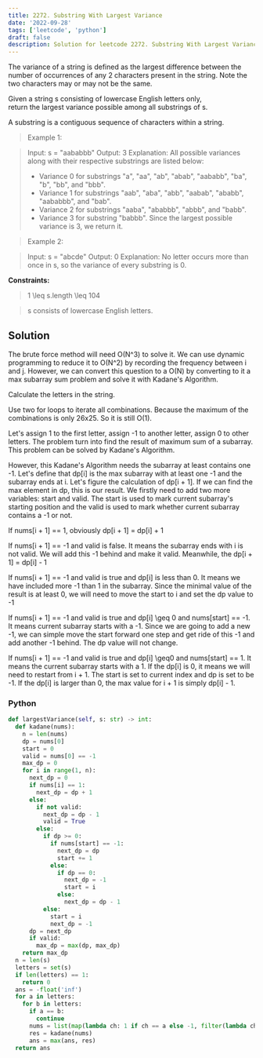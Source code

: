 ```yaml
---
title: 2272. Substring With Largest Variance
date: '2022-09-28'
tags: ['leetcode', 'python']
draft: false
description: Solution for leetcode 2272. Substring With Largest Variance
---
```



The variance of a string is defined as the largest difference between the number of occurrences of any 2 characters present in the string. Note the two characters may or may not be the same.

Given a string s consisting of lowercase English letters only, return the largest variance possible among all substrings of s.

A substring is a contiguous sequence of characters within a string.

 > Example 1:

 > Input: s <TeX>=</TeX> "aababbb"
 > Output: 3
 > Explanation:
 > All possible variances along with their respective substrings are listed below:
 > - Variance 0 for substrings "a", "aa", "ab", "abab", "aababb", "ba", "b", "bb", and "bbb".
 > - Variance 1 for substrings "aab", "aba", "abb", "aabab", "ababb", "aababbb", and "bab".
 > - Variance 2 for substrings "aaba", "ababbb", "abbb", and "babb".
 > - Variance 3 for substring "babbb".
 > Since the largest possible variance is 3, we return it.

 > Example 2:

 > Input: s <TeX>=</TeX> "abcde"
 > Output: 0
 > Explanation:
 > No letter occurs more than once in s, so the variance of every substring is 0.

**Constraints:**

 > 1 <TeX>\leq</TeX> s.length <TeX>\leq</TeX> 104

 > s consists of lowercase English letters.

## Solution
The brute force method will need O(N^3) to solve it. We can use dynamic programming to reduce it to O(N^2) by recording the frequency between i and j. However, we can convert this question to a O(N) by converting to it a max subarray sum problem and solve it with Kadane's Algorithm. 

Calculate the letters in the string. 

Use two for loops to iterate all combinations. Because the maximum of the combinations is only 26x25. So it is still O(1).

Let's assign 1 to the first letter, assign -1 to another letter, assign 0 to other letters. The problem turn into find the result of maximum sum of a subarray. This problem can be solved by Kadane's Algorithm.


However, this Kadane's Algorithm needs the subarray at least contains one -1. Let's define that dp[i] is the max subarray with at least one -1 and the subarray ends at i. Let's figure the calculation of dp[i + 1]. If we can find the max element in dp, this is our result. We firstly need to add two more variables: start and valid. The start is used to mark current subarray's starting position and the valid is used to mark whether current subarray contains a -1 or not.

If nums[i + 1] <TeX>==</TeX> 1, obviously dp[i + 1] <TeX>=</TeX> dp[i] + 1

If nums[i + 1] <TeX>==</TeX> -1 and valid is false. It means the subarray ends with i is not valid. We will add this -1 behind and make it valid. Meanwhile, the dp[i + 1] <TeX>=</TeX> dp[i] - 1

If nums[i + 1] <TeX>==</TeX> -1 and valid is true and dp[i] is less than 0. It means we have included more -1 than 1 in the subarray. Since the minimal value of the result is at least 0, we will need to move the start to i and set the dp value to -1

If nums[i + 1] <TeX>==</TeX> -1 and valid is true and dp[i] <TeX>\geq</TeX> 0 and nums[start] <TeX>==</TeX> -1.  It means current subarray starts with a -1. Since we are going to add a new -1, we can simple move the start forward one step and get ride of this -1 and add another -1 behind. The dp value will not change. 

If nums[i + 1] <TeX>==</TeX> -1 and valid is true and dp[i] <TeX>\geq</TeX>0 and nums[start] <TeX>==</TeX> 1. It means the current subarray starts with a 1. If the dp[i] is 0, it means we will need to restart from i + 1. The start is set to current index and dp is set to be -1. If the dp[i] is larger than 0, the max value for i + 1 is simply dp[i] - 1.

### Python
```python
def largestVariance(self, s: str) -> int:
  def kadane(nums):
    n = len(nums)
    dp = nums[0]
    start = 0
    valid = nums[0] == -1
    max_dp = 0
    for i in range(1, n):
      next_dp = 0
      if nums[i] == 1:
        next_dp = dp + 1
      else:
        if not valid:
          next_dp = dp - 1
          valid = True
        else:
          if dp >= 0:
            if nums[start] == -1:
              next_dp = dp
              start += 1
            else:
              if dp == 0:
                next_dp = -1
                start = i
              else:
                next_dp = dp - 1
          else:
            start = i
            next_dp = -1
      dp = next_dp
      if valid:
        max_dp = max(dp, max_dp)
    return max_dp
  n = len(s)
  letters = set(s)
  if len(letters) == 1:
    return 0
  ans = -float('inf')
  for a in letters:
    for b in letters:
      if a == b:
        continue
      nums = list(map(lambda ch: 1 if ch == a else -1, filter(lambda ch: ch == a or ch == b, s)))
      res = kadane(nums)
      ans = max(ans, res)
  return ans
  
```

